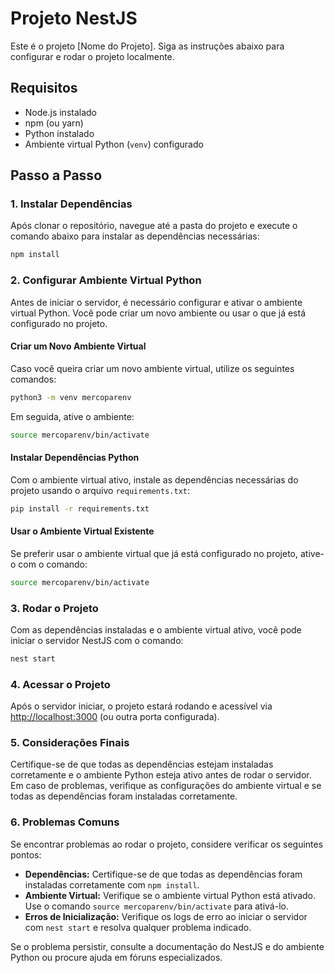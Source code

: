 # Projeto NestJS

Este é o projeto [Nome do Projeto]. Siga as instruções abaixo para configurar e rodar o projeto localmente.

## Requisitos

- Node.js instalado
- npm (ou yarn)
- Python instalado
- Ambiente virtual Python (`venv`) configurado

## Passo a Passo

### 1. Instalar Dependências

Após clonar o repositório, navegue até a pasta do projeto e execute o comando abaixo para instalar as dependências necessárias:

```bash
npm install
```

### 2. Configurar Ambiente Virtual Python

Antes de iniciar o servidor, é necessário configurar e ativar o ambiente virtual Python. Você pode criar um novo ambiente ou usar o que já está configurado no projeto.

#### Criar um Novo Ambiente Virtual

Caso você queira criar um novo ambiente virtual, utilize os seguintes comandos:

```bash
python3 -m venv mercoparenv
```

Em seguida, ative o ambiente:

```bash
source mercoparenv/bin/activate
```

#### Instalar Dependências Python

Com o ambiente virtual ativo, instale as dependências necessárias do projeto usando o arquivo `requirements.txt`:

```bash
pip install -r requirements.txt
```

#### Usar o Ambiente Virtual Existente

Se preferir usar o ambiente virtual que já está configurado no projeto, ative-o com o comando:

```bash
source mercoparenv/bin/activate
```

### 3. Rodar o Projeto

Com as dependências instaladas e o ambiente virtual ativo, você pode iniciar o servidor NestJS com o comando:

```bash
nest start
```

### 4. Acessar o Projeto

Após o servidor iniciar, o projeto estará rodando e acessível via [http://localhost:3000](http://localhost:3000) (ou outra porta configurada).

### 5. Considerações Finais

Certifique-se de que todas as dependências estejam instaladas corretamente e o ambiente Python esteja ativo antes de rodar o servidor. Em caso de problemas, verifique as configurações do ambiente virtual e se todas as dependências foram instaladas corretamente.

### 6. Problemas Comuns

Se encontrar problemas ao rodar o projeto, considere verificar os seguintes pontos:

- **Dependências:** Certifique-se de que todas as dependências foram instaladas corretamente com `npm install`.
- **Ambiente Virtual:** Verifique se o ambiente virtual Python está ativado. Use o comando `source mercoparenv/bin/activate` para ativá-lo.
- **Erros de Inicialização:** Verifique os logs de erro ao iniciar o servidor com `nest start` e resolva qualquer problema indicado.

Se o problema persistir, consulte a documentação do NestJS e do ambiente Python ou procure ajuda em fóruns especializados.

